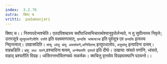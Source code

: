 ```yaml
---
index:  3.2.76
sutra:  क्विप् च
vritti:  padamanjari
---
```


क्विप् च।। निरुपपदेभ्यश्चेति। एतदपिशब्दस्य सर्वोपाधिव्यभिचारार्थश्यानुवृत्तेर्लभ्यते, न तु सुपीत्यस्य निवृत्तेः; उत्तरसूत्रे `सुप्युपसर्गेऽपीति वर्त्तते` इति वक्ष्यमाणत्वात्, `छन्दसि भाषायाञ्च` इति पूर्वसूत्र एव `छन्दसि` इत्यस्य निवृत्तत्वात्। उखास्रदिति। `स्रंसु ध्वंसु भ्रंसु अवस्रंसने`,`अनिदिताम्` इत्युपधालोपः, `वसुस्रंसु` इत्यादिना दत्वम्। वाहभ्रडिति। `भ्रंशु अधः पतने`,व्रश्चादिना षत्वम्, `अन्येषामपि द्दश्यते` इति दीर्घः। उखायाः स्रंसते पर्णानि, ध्वंसते, वाहाद् भ्रश्यतीति विग्रहः। ध्वंसिरन्तर्भावितण्यर्थः सकर्मकः। क्वचित्तु वृत्तावेव विग्रहवाक्यानि पठ्यन्ते।।
